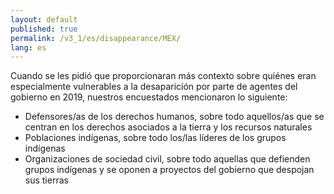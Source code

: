 ```yaml
---
layout: default
published: true
permalink: /v3_1/es/disappearance/MEX/
lang: es
---
```


Cuando se les pidió que proporcionaran más contexto sobre quiénes eran especialmente vulnerables a la desaparición por parte de agentes del gobierno en 2019, nuestros encuestados mencionaron lo siguiente:

- Defensores/as de los derechos humanos, sobre todo aquellos/as que se centran en los derechos asociados a la tierra y los recursos naturales
- Poblaciones indígenas, sobre todo los/las líderes de los grupos indígenas
- Organizaciones de sociedad civil, sobre todo aquellas que defienden grupos indígenas y se oponen a proyectos del gobierno que despojan sus tierras


